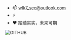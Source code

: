
<!--
**ctr1hub/ctr1hub** is a ✨ _special_ ✨ repository because its `README.md` (this file) appears on your GitHub profile.

Here are some ideas to get you started:
-->
- 📫 wlk7_sec@outlook.com           
- ⚡                               
- ❤  踏踏实实，未来可期

![GITHUB](https://github-readme-stats.vercel.app/api?username=ctr1hub)
